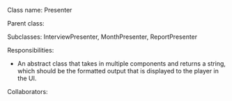 Class name: Presenter

Parent class:

Subclasses: InterviewPresenter, MonthPresenter, ReportPresenter

Responsibilities:
* An abstract class that takes in multiple components and returns a string, which should be the formatted output that is displayed to the player in the UI.

Collaborators:
